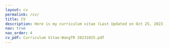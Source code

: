 ```yaml
---
layout: cv
permalink: /cv/
title: CV
description: Here is my curriculum vitae (Last Updated on Oct 25, 2023)
nav: true
nav_order: 4
cv_pdf: Curriculum Vitae-WangTR 20231025.pdf
---
```

